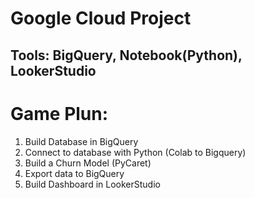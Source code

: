 # Google Cloud Project

## Tools: BigQuery, Notebook(Python), LookerStudio

# Game Plun:
  1. Build Database in BigQuery
  2. Connect to database with Python (Colab to Bigquery)
  3. Build a Churn Model (PyCaret)
  4. Export data to BigQuery
  5. Build Dashboard in LookerStudio

